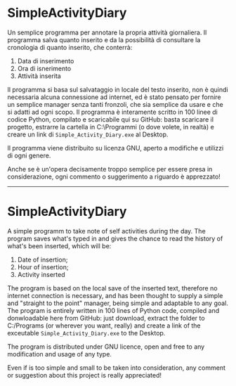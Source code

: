 # SimpleActivityDiary

Un semplice programma per annotare la propria attività giornaliera.
Il programma salva quanto inserito e da la possibilità di consultare la cronologia di quanto inserito, che conterrà:
1. Data di inserimento
2. Ora di isnerimento
3. Attività inserita

Il programma si basa sul salvataggio in locale del testo inserito, non è quindi necessaria alcuna connessione ad internet,
ed è stato pensato per fornire un semplice manager senza tanti fronzoli, che sia semplice da usare e che si adatti ad ogni scopo.
Il programma è interamente scritto in 100 linee di codice Python, compilato e scaricabile qui su GitHub: basta scaricare il progetto,
estrarre la cartella in C:\Programmi (o dove volete, in realtà) e creare un link di `Simple_Activity_Diary.exe` al Desktop.

Il programma viene distribuito su licenza GNU, aperto a modifiche e utilizzi di ogni genere.

Anche se è un'opera decisamente troppo semplice per essere presa in considerazione, ogni commento o suggerimento a riguardo è apprezzato!

***

# SimpleActivityDiary

A simple programm to take note of self activities during the day.
The program saves what's typed in and gives the chance to read the history of what's been inserted, which will be:
1. Date of insertion;
2. Hour of insertion;
3. Activity inserted

The program is based on the local save of the inserted text, therefore no internet connection is necessary, and has been thought to supply a simple and "straight to the point" manager, being simple and adaptable to any goal.
The program is entirely written in 100 lines of Python code, compiled and donwloadable here from GitHub: just download,
extract the folder to C:/Programs (or wherever you want, really) and create a link of the exceutable `Simple_Activity_Diary.exe` to the Desktop.

The program is distributed under GNU licence, open and free to any modification and usage of any type.

Even if is too simple and small to be taken into consideration, any comment or suggestion about this project is really appreciated!
